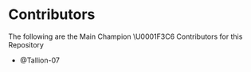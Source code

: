 # Contributors

The following are the Main Champion \U0001F3C6 Contributors for this Repository

- @Tallion-07

